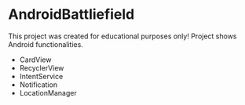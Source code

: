 # AndroidBattliefield
This project was created for educational purposes only! Project shows Android functionalities.
<ul>
<li>CardView</li> 
<li>RecyclerView</li> 
<li>IntentService</li> 
<li>Notification</li> 
<li>LocationManager</li> 
</ul>
